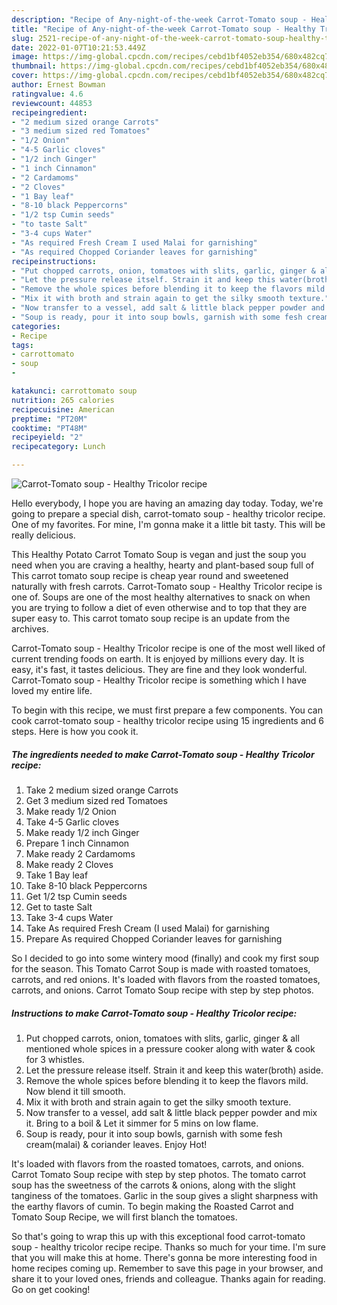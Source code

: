```yaml
---
description: "Recipe of Any-night-of-the-week Carrot-Tomato soup - Healthy Tricolor recipe"
title: "Recipe of Any-night-of-the-week Carrot-Tomato soup - Healthy Tricolor recipe"
slug: 2521-recipe-of-any-night-of-the-week-carrot-tomato-soup-healthy-tricolor-recipe
date: 2022-01-07T10:21:53.449Z
image: https://img-global.cpcdn.com/recipes/cebd1bf4052eb354/680x482cq70/carrot-tomato-soup-healthy-tricolor-recipe-recipe-main-photo.jpg
thumbnail: https://img-global.cpcdn.com/recipes/cebd1bf4052eb354/680x482cq70/carrot-tomato-soup-healthy-tricolor-recipe-recipe-main-photo.jpg
cover: https://img-global.cpcdn.com/recipes/cebd1bf4052eb354/680x482cq70/carrot-tomato-soup-healthy-tricolor-recipe-recipe-main-photo.jpg
author: Ernest Bowman
ratingvalue: 4.6
reviewcount: 44853
recipeingredient:
- "2 medium sized orange Carrots"
- "3 medium sized red Tomatoes"
- "1/2 Onion"
- "4-5 Garlic cloves"
- "1/2 inch Ginger"
- "1 inch Cinnamon"
- "2 Cardamoms"
- "2 Cloves"
- "1 Bay leaf"
- "8-10 black Peppercorns"
- "1/2 tsp Cumin seeds"
- "to taste Salt"
- "3-4 cups Water"
- "As required Fresh Cream I used Malai for garnishing"
- "As required Chopped Coriander leaves for garnishing"
recipeinstructions:
- "Put chopped carrots, onion, tomatoes with slits, garlic, ginger & all mentioned whole spices in a pressure cooker along with water & cook for 3 whistles."
- "Let the pressure release itself. Strain it and keep this water(broth) aside."
- "Remove the whole spices before blending it to keep the flavors mild. Now blend it till smooth."
- "Mix it with broth and strain again to get the silky smooth texture."
- "Now transfer to a vessel, add salt & little black pepper powder and mix it. Bring to a boil & Let it simmer for 5 mins on low flame."
- "Soup is ready, pour it into soup bowls, garnish with some fesh cream(malai) & coriander leaves. Enjoy Hot!"
categories:
- Recipe
tags:
- carrottomato
- soup
- 

katakunci: carrottomato soup  
nutrition: 265 calories
recipecuisine: American
preptime: "PT20M"
cooktime: "PT48M"
recipeyield: "2"
recipecategory: Lunch

---
```



![Carrot-Tomato soup - Healthy Tricolor recipe](https://img-global.cpcdn.com/recipes/cebd1bf4052eb354/680x482cq70/carrot-tomato-soup-healthy-tricolor-recipe-recipe-main-photo.jpg)

Hello everybody, I hope you are having an amazing day today. Today, we're going to prepare a special dish, carrot-tomato soup - healthy tricolor recipe. One of my favorites. For mine, I'm gonna make it a little bit tasty. This will be really delicious.

This Healthy Potato Carrot Tomato Soup is vegan and just the soup you need when you are craving a healthy, hearty and plant-based soup full of This carrot tomato soup recipe is cheap year round and sweetened naturally with fresh carrots. Carrot-Tomato soup - Healthy Tricolor recipe is one of. Soups are one of the most healthy alternatives to snack on when you are trying to follow a diet of even otherwise and to top that they are super easy to. This carrot tomato soup recipe is an update from the archives.

Carrot-Tomato soup - Healthy Tricolor recipe is one of the most well liked of current trending foods on earth. It is enjoyed by millions every day. It is easy, it's fast, it tastes delicious. They are fine and they look wonderful. Carrot-Tomato soup - Healthy Tricolor recipe is something which I have loved my entire life.


To begin with this recipe, we must first prepare a few components. You can cook carrot-tomato soup - healthy tricolor recipe using 15 ingredients and 6 steps. Here is how you cook it.

<!--inarticleads1-->

##### The ingredients needed to make Carrot-Tomato soup - Healthy Tricolor recipe:

1. Take 2 medium sized orange Carrots
1. Get 3 medium sized red Tomatoes
1. Make ready 1/2 Onion
1. Take 4-5 Garlic cloves
1. Make ready 1/2 inch Ginger
1. Prepare 1 inch Cinnamon
1. Make ready 2 Cardamoms
1. Make ready 2 Cloves
1. Take 1 Bay leaf
1. Take 8-10 black Peppercorns
1. Get 1/2 tsp Cumin seeds
1. Get to taste Salt
1. Take 3-4 cups Water
1. Take As required Fresh Cream (I used Malai) for garnishing
1. Prepare As required Chopped Coriander leaves for garnishing


So I decided to go into some wintery mood (finally) and cook my first soup for the season. This Tomato Carrot Soup is made with roasted tomatoes, carrots, and red onions. It's loaded with flavors from the roasted tomatoes, carrots, and onions. Carrot Tomato Soup recipe with step by step photos. 

<!--inarticleads2-->

##### Instructions to make Carrot-Tomato soup - Healthy Tricolor recipe:

1. Put chopped carrots, onion, tomatoes with slits, garlic, ginger & all mentioned whole spices in a pressure cooker along with water & cook for 3 whistles.
1. Let the pressure release itself. Strain it and keep this water(broth) aside.
1. Remove the whole spices before blending it to keep the flavors mild. Now blend it till smooth.
1. Mix it with broth and strain again to get the silky smooth texture.
1. Now transfer to a vessel, add salt & little black pepper powder and mix it. Bring to a boil & Let it simmer for 5 mins on low flame.
1. Soup is ready, pour it into soup bowls, garnish with some fesh cream(malai) & coriander leaves. Enjoy Hot!


It's loaded with flavors from the roasted tomatoes, carrots, and onions. Carrot Tomato Soup recipe with step by step photos. The tomato carrot soup has the sweetness of the carrots & onions, along with the slight tanginess of the tomatoes. Garlic in the soup gives a slight sharpness with the earthy flavors of cumin. To begin making the Roasted Carrot and Tomato Soup Recipe, we will first blanch the tomatoes. 

So that's going to wrap this up with this exceptional food carrot-tomato soup - healthy tricolor recipe recipe. Thanks so much for your time. I'm sure that you will make this at home. There's gonna be more interesting food in home recipes coming up. Remember to save this page in your browser, and share it to your loved ones, friends and colleague. Thanks again for reading. Go on get cooking!
